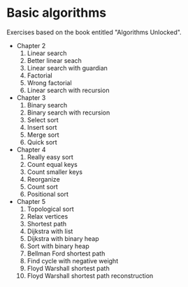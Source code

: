 # Basic algorithms
Exercises based on the book entitled "Algorithms Unlocked".

- Chapter 2
  1. Linear search
  2. Better linear seach
  3. Linear search with guardian
  4. Factorial
  5. Wrong factorial
  6. Linear search with recursion
- Chapter 3
  1. Binary search
  2. Binary search with recursion
  3. Select sort
  4. Insert sort
  5. Merge sort
  6. Quick sort
- Chapter 4
  1. Really easy sort
  2. Count equal keys
  3. Count smaller keys
  4. Reorganize
  5. Count sort
  6. Positional sort
- Chapter 5
  1. Topological sort
  2. Relax vertices
  3. Shortest path
  4. Dijkstra with list
  5. Dijkstra with binary heap
  6. Sort with binary heap
  7. Bellman Ford shortest path
  8. Find cycle with negative weight
  9. Floyd Warshall shortest path
  10. Floyd Warshall shortest path reconstruction
